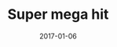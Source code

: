 ---
layout: post
title:  "Super mega hit"
date:   2017-01-06
party: Dihalt lite 2017
place: 3rd
code:  organism & rasmer
music: mmcm
gfx:
youtube: reeQbczb6kg
---